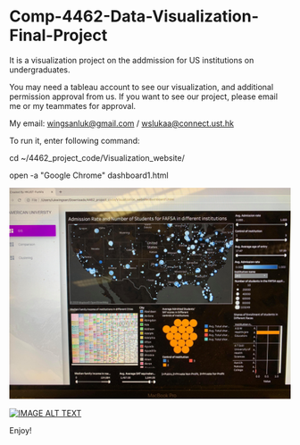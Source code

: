 # Comp-4462-Data-Visualization-Final-Project

It is a visualization project on the addmission for US institutions on undergraduates.

You may need a tableau account to see our visualization, and additional permission approval from us.
If you want to see our project, please email me or my teammates for approval.

My email: wingsanluk@gmail.com / wslukaa@connect.ust.hk

To run it, enter following command:

cd ~/4462_project_code/Visualization_website/

open -a "Google Chrome" dashboard1.html



![alt text](https://github.com/wslukaa/Comp-4462-Data-Visualization-Final-Project/blob/master/59380914_432303314253761_6198328395919523840_n.jpg)

[![IMAGE ALT TEXT](http://img.youtube.com/vi/WZQVZUmFcBQ/0.jpg)](https://www.youtube.com/watch?v=WZQVZUmFcBQ "FunVis video")


Enjoy!

